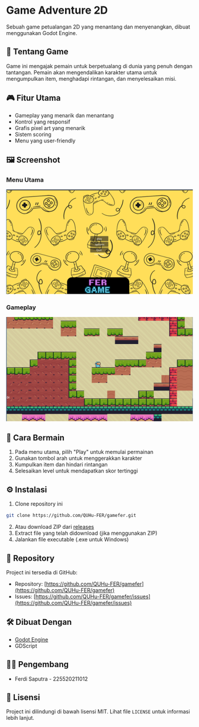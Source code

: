 # Game Adventure 2D

Sebuah game petualangan 2D yang menantang dan menyenangkan, dibuat menggunakan Godot Engine.

## 📖 Tentang Game

Game ini mengajak pemain untuk berpetualang di dunia yang penuh dengan tantangan. Pemain akan mengendalikan karakter utama untuk mengumpulkan item, menghadapi rintangan, dan menyelesaikan misi.

## 🎮 Fitur Utama

- Gameplay yang menarik dan menantang
- Kontrol yang responsif
- Grafis pixel art yang menarik
- Sistem scoring
- Menu yang user-friendly

## 🖼️ Screenshot

### Menu Utama
![Menu Utama](https://github.com/QUHu-FER/gamefer/blob/main/readme%20(1).png?raw=true)

### Gameplay
![Gameplay](https://github.com/QUHu-FER/gamefer/blob/main/readme%20(2).png?raw=true)

## 🎯 Cara Bermain

1. Pada menu utama, pilih "Play" untuk memulai permainan
2. Gunakan tombol arah untuk menggerakkan karakter
3. Kumpulkan item dan hindari rintangan
4. Selesaikan level untuk mendapatkan skor tertinggi

## ⚙️ Instalasi

1. Clone repository ini
```bash
git clone https://github.com/QUHu-FER/gamefer.git
```
2. Atau download ZIP dari [releases](https://github.com/QUHu-FER/gamefer/releases)
3. Extract file yang telah didownload (jika menggunakan ZIP)
4. Jalankan file executable (.exe untuk Windows)

## 🔗 Repository

Project ini tersedia di GitHub:
- Repository: [https://github.com/QUHu-FER/gamefer](https://github.com/QUHu-FER/gamefer)
- Issues: [https://github.com/QUHu-FER/gamefer/issues](https://github.com/QUHu-FER/gamefer/issues)

## 🛠️ Dibuat Dengan

- [Godot Engine](https://godotengine.org/)
- GDScript

## 👨‍💻 Pengembang

- Ferdi Saputra - 225520211012

## 📝 Lisensi

Project ini dilindungi di bawah lisensi MIT. Lihat file `LICENSE` untuk informasi lebih lanjut.
